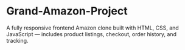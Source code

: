 # Grand-Amazon-Project
A fully responsive frontend Amazon clone built with HTML, CSS, and JavaScript — includes product listings, checkout, order history, and tracking.
